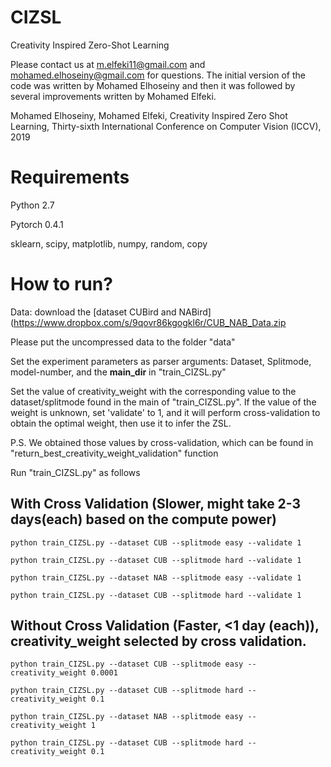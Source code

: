 # CIZSL
Creativity Inspired Zero-Shot Learning

Please contact us at m.elfeki11@gmail.com and mohamed.elhoseiny@gmail.com for questions.  The initial version of the code was written by Mohamed Elhoseiny and then it was followed by several improvements written by Mohamed Elfeki. 

Mohamed Elhoseiny, Mohamed Elfeki, Creativity Inspired Zero Shot Learning, Thirty-sixth International Conference on Computer Vision  (ICCV), 2019



# Requirements
Python 2.7

Pytorch 0.4.1

sklearn, scipy, matplotlib, numpy, random, copy


# How to run?

Data: download the [dataset CUBird and NABird](https://www.dropbox.com/s/9qovr86kgogkl6r/CUB_NAB_Data.zip

Please put the uncompressed data to the folder "data"

Set the experiment parameters as parser arguments: Dataset, Splitmode, model-number, and the **main_dir** in "train_CIZSL.py"

Set the value of creativity_weight with the corresponding value to the dataset/splitmode found in the main of "train_CIZSL.py". If the value of the weight is unknown, set 'validate' to 1, and it will perform cross-validation to obtain the optimal weight, then use it to infer the ZSL.

P.S. We obtained those values by cross-validation, which can be found in "return_best_creativity_weight_validation" function

Run "train_CIZSL.py" as follows


With Cross Validation (Slower, might take  2-3 days(each) based on the compute power)
--------------------------------------------------------------------------------
`python train_CIZSL.py --dataset CUB --splitmode easy --validate 1`

`python train_CIZSL.py --dataset CUB --splitmode hard --validate 1`

`python train_CIZSL.py --dataset NAB --splitmode easy --validate 1`

`python train_CIZSL.py --dataset CUB --splitmode hard --validate 1`


Without Cross Validation (Faster, <1 day (each)), creativity_weight selected by cross validation. 
------------------------------------------------
`python train_CIZSL.py --dataset CUB --splitmode easy --creativity_weight 0.0001`

`python train_CIZSL.py --dataset CUB --splitmode hard --creativity_weight 0.1`

`python train_CIZSL.py --dataset NAB --splitmode easy --creativity_weight 1`

`python train_CIZSL.py --dataset CUB --splitmode hard --creativity_weight 0.1`



